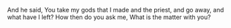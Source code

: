 And he said, You take my gods that I made and the priest, and go away, and what have I left? How then do you ask me, What is the matter with you?
